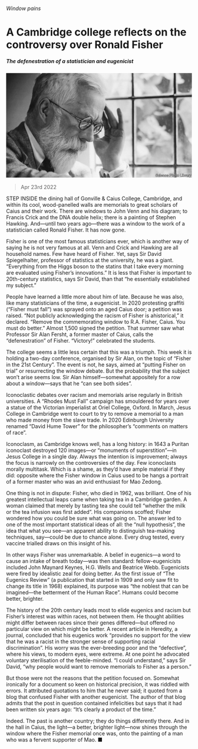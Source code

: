 ###### Window pains

# A Cambridge college reflects on the controversy over Ronald Fisher 

##### The defenestration of a statistician and eugenicist 

![image](images/20220423_BRP001_0.jpg) 

> Apr 23rd 2022 

STEP INSIDE the dining hall of Gonville &amp; Caius College, Cambridge, and within its cool, wood-panelled walls are memorials to great scholars of Caius and their work. There are windows to John Venn and his diagram; to Francis Crick and the DNA double helix; there is a painting of Stephen Hawking. And—until two years ago—there was a window to the work of a statistician called Ronald Fisher. It has now gone.

Fisher is one of the most famous statisticians ever, which is another way of saying he is not very famous at all. Venn and Crick and Hawking are all household names. Few have heard of Fisher. Yet, says Sir David Spiegelhalter, professor of statistics at the university, he was a giant. “Everything from the Higgs boson to the statins that I take every morning are evaluated using Fisher’s innovations.” It is less that Fisher is important to 20th-century statistics, says Sir David, than that “he essentially established my subject.”


People have learned a little more about him of late. Because he was also, like many statisticians of the time, a eugenicist. In 2020 protesting graffiti (“Fisher must fall”) was sprayed onto an aged Caius door; a petition was raised. “Not publicly acknowledging the racism of Fisher is ahistorical,” it declared. “Remove the commemorating window to R.A. Fisher, Caius. You must do better.” Almost 1,500 signed the petition. That summer saw what Professor Sir Alan Fersht, a former master of Caius, calls the “defenestration” of Fisher. “Victory!” celebrated the students.

The college seems a little less certain that this was a triumph. This week it is holding a two-day conference, organised by Sir Alan, on the topic of “Fisher in the 21st Century”. The event is not, he says, aimed at “putting Fisher on trial” or resurrecting the window debate. But the probability that the subject won’t arise seems low. Sir Alan himself—somewhat appositely for a row about a window—says that he “can see both sides”.

Iconoclastic debates over racism and memorials arise regularly in British universities. A “Rhodes Must Fall” campaign has smouldered for years over a statue of the Victorian imperialist at Oriel College, Oxford. In March, Jesus College in Cambridge went to court to try to remove a memorial to a man who made money from the slave trade. In 2020 Edinburgh University renamed “David Hume Tower” for the philosopher’s “comments on matters of race”.

Iconoclasm, as Cambridge knows well, has a long history: in 1643 a Puritan iconoclast destroyed 120 images—or “monuments of superstition”—in Jesus College in a single day. Always the intention is improvement; always the focus is narrowly on the controversies of the day. Few iconoclasts morally multitask. Which is a shame, as they’d have ample material if they did: opposite where the Fisher window in Caius used to be hangs a portrait of a former master who was an avid enthusiast for Mao Zedong.

One thing is not in dispute: Fisher, who died in 1962, was brilliant. One of his greatest intellectual leaps came when taking tea in a Cambridge garden. A woman claimed that merely by tasting tea she could tell “whether the milk or the tea infusion was first added”. His companions scoffed; Fisher wondered how you could be sure what was going on. The answer led to one of the most important statistical ideas of all: the “null hypothesis”, the idea that what you see—an apparent ability to distinguish tea-making techniques, say—could be due to chance alone. Every drug tested, every vaccine trialled draws on this insight of his.

In other ways Fisher was unremarkable. A belief in eugenics—a word to cause an intake of breath today—was then standard: fellow-eugenicists included John Maynard Keynes, H.G. Wells and Beatrice Webb. Eugenicists were fired by idealistic zeal for doing better. As the first issue of “The Eugenics Review” (a publication that started in 1909 and only saw fit to change its title in 1968) explained, its purpose was “the noblest that can be imagined—the betterment of the Human Race”. Humans could become better, brighter.

The history of the 20th century leads most to elide eugenics and racism but Fisher’s interest was within races, not between them. He thought abilities might differ between races since their genes differed—but offered no particular view on which might be better. A recent article in Heredity, a journal, concluded that his eugenics work “provides no support for the view that he was a racist in the stronger sense of supporting racial discrimination”. His worry was the ever-breeding poor and the “defective”, where his views, to modern eyes, were extreme. At one point he advocated voluntary sterilisation of the feeble-minded. “I could understand,” says Sir David, “why people would want to remove memorials to Fisher as a person.”

But those were not the reasons that the petition focused on. Somewhat ironically for a document so keen on historical precision, it was riddled with errors. It attributed quotations to him that he never said; it quoted from a blog that confused Fisher with another eugenicist. The author of that blog admits that the post in question contained infelicities but says that it had been written six years ago: “It’s clearly a product of the time.”

Indeed. The past is another country; they do things differently there. And in the hall in Caius, the light—a better, brighter light—now shines through the window where the Fisher memorial once was, onto the painting of a man who was a fervent supporter of Mao. ■

